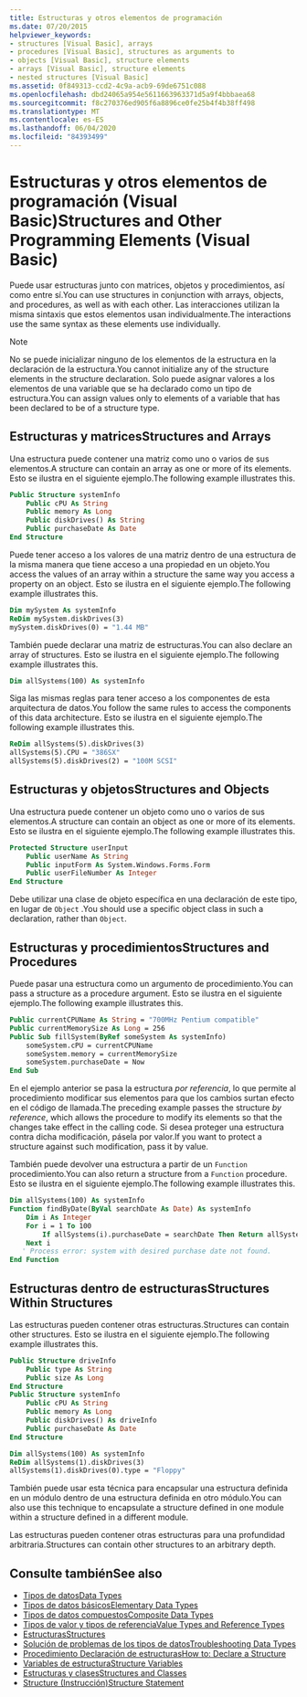 ```yaml
---
title: Estructuras y otros elementos de programación
ms.date: 07/20/2015
helpviewer_keywords:
- structures [Visual Basic], arrays
- procedures [Visual Basic], structures as arguments to
- objects [Visual Basic], structure elements
- arrays [Visual Basic], structure elements
- nested structures [Visual Basic]
ms.assetid: 0f849313-ccd2-4c9a-acb9-69de6751c088
ms.openlocfilehash: dbd24065a954e5611663963371d5a9f4bbbaea68
ms.sourcegitcommit: f8c270376ed905f6a8896ce0fe25b4f4b38ff498
ms.translationtype: MT
ms.contentlocale: es-ES
ms.lasthandoff: 06/04/2020
ms.locfileid: "84393499"
---
```

# <a name="structures-and-other-programming-elements-visual-basic"></a><span data-ttu-id="8c4da-102">Estructuras y otros elementos de programación (Visual Basic)</span><span class="sxs-lookup"><span data-stu-id="8c4da-102">Structures and Other Programming Elements (Visual Basic)</span></span>
<span data-ttu-id="8c4da-103">Puede usar estructuras junto con matrices, objetos y procedimientos, así como entre sí.</span><span class="sxs-lookup"><span data-stu-id="8c4da-103">You can use structures in conjunction with arrays, objects, and procedures, as well as with each other.</span></span> <span data-ttu-id="8c4da-104">Las interacciones utilizan la misma sintaxis que estos elementos usan individualmente.</span><span class="sxs-lookup"><span data-stu-id="8c4da-104">The interactions use the same syntax as these elements use individually.</span></span>  
  
> [!NOTE]
> <span data-ttu-id="8c4da-105">No se puede inicializar ninguno de los elementos de la estructura en la declaración de la estructura.</span><span class="sxs-lookup"><span data-stu-id="8c4da-105">You cannot initialize any of the structure elements in the structure declaration.</span></span> <span data-ttu-id="8c4da-106">Solo puede asignar valores a los elementos de una variable que se ha declarado como un tipo de estructura.</span><span class="sxs-lookup"><span data-stu-id="8c4da-106">You can assign values only to elements of a variable that has been declared to be of a structure type.</span></span>  
  
## <a name="structures-and-arrays"></a><span data-ttu-id="8c4da-107">Estructuras y matrices</span><span class="sxs-lookup"><span data-stu-id="8c4da-107">Structures and Arrays</span></span>  
 <span data-ttu-id="8c4da-108">Una estructura puede contener una matriz como uno o varios de sus elementos.</span><span class="sxs-lookup"><span data-stu-id="8c4da-108">A structure can contain an array as one or more of its elements.</span></span> <span data-ttu-id="8c4da-109">Esto se ilustra en el siguiente ejemplo.</span><span class="sxs-lookup"><span data-stu-id="8c4da-109">The following example illustrates this.</span></span>  
  
```vb  
Public Structure systemInfo  
    Public cPU As String  
    Public memory As Long  
    Public diskDrives() As String  
    Public purchaseDate As Date  
End Structure
```  
  
 <span data-ttu-id="8c4da-110">Puede tener acceso a los valores de una matriz dentro de una estructura de la misma manera que tiene acceso a una propiedad en un objeto.</span><span class="sxs-lookup"><span data-stu-id="8c4da-110">You access the values of an array within a structure the same way you access a property on an object.</span></span> <span data-ttu-id="8c4da-111">Esto se ilustra en el siguiente ejemplo.</span><span class="sxs-lookup"><span data-stu-id="8c4da-111">The following example illustrates this.</span></span>  
  
```vb  
Dim mySystem As systemInfo  
ReDim mySystem.diskDrives(3)  
mySystem.diskDrives(0) = "1.44 MB"  
```  
  
 <span data-ttu-id="8c4da-112">También puede declarar una matriz de estructuras.</span><span class="sxs-lookup"><span data-stu-id="8c4da-112">You can also declare an array of structures.</span></span> <span data-ttu-id="8c4da-113">Esto se ilustra en el siguiente ejemplo.</span><span class="sxs-lookup"><span data-stu-id="8c4da-113">The following example illustrates this.</span></span>  
  
```vb  
Dim allSystems(100) As systemInfo  
```  
  
 <span data-ttu-id="8c4da-114">Siga las mismas reglas para tener acceso a los componentes de esta arquitectura de datos.</span><span class="sxs-lookup"><span data-stu-id="8c4da-114">You follow the same rules to access the components of this data architecture.</span></span> <span data-ttu-id="8c4da-115">Esto se ilustra en el siguiente ejemplo.</span><span class="sxs-lookup"><span data-stu-id="8c4da-115">The following example illustrates this.</span></span>  
  
```vb  
ReDim allSystems(5).diskDrives(3)  
allSystems(5).CPU = "386SX"  
allSystems(5).diskDrives(2) = "100M SCSI"  
```  
  
## <a name="structures-and-objects"></a><span data-ttu-id="8c4da-116">Estructuras y objetos</span><span class="sxs-lookup"><span data-stu-id="8c4da-116">Structures and Objects</span></span>  
 <span data-ttu-id="8c4da-117">Una estructura puede contener un objeto como uno o varios de sus elementos.</span><span class="sxs-lookup"><span data-stu-id="8c4da-117">A structure can contain an object as one or more of its elements.</span></span> <span data-ttu-id="8c4da-118">Esto se ilustra en el siguiente ejemplo.</span><span class="sxs-lookup"><span data-stu-id="8c4da-118">The following example illustrates this.</span></span>  
  
```vb  
Protected Structure userInput  
    Public userName As String  
    Public inputForm As System.Windows.Forms.Form  
    Public userFileNumber As Integer  
End Structure  
```  
  
 <span data-ttu-id="8c4da-119">Debe utilizar una clase de objeto específica en una declaración de este tipo, en lugar de `Object` .</span><span class="sxs-lookup"><span data-stu-id="8c4da-119">You should use a specific object class in such a declaration, rather than `Object`.</span></span>  
  
## <a name="structures-and-procedures"></a><span data-ttu-id="8c4da-120">Estructuras y procedimientos</span><span class="sxs-lookup"><span data-stu-id="8c4da-120">Structures and Procedures</span></span>  
 <span data-ttu-id="8c4da-121">Puede pasar una estructura como un argumento de procedimiento.</span><span class="sxs-lookup"><span data-stu-id="8c4da-121">You can pass a structure as a procedure argument.</span></span> <span data-ttu-id="8c4da-122">Esto se ilustra en el siguiente ejemplo.</span><span class="sxs-lookup"><span data-stu-id="8c4da-122">The following example illustrates this.</span></span>  
  
```vb  
Public currentCPUName As String = "700MHz Pentium compatible"  
Public currentMemorySize As Long = 256  
Public Sub fillSystem(ByRef someSystem As systemInfo)  
    someSystem.cPU = currentCPUName  
    someSystem.memory = currentMemorySize  
    someSystem.purchaseDate = Now  
End Sub  
```  
  
 <span data-ttu-id="8c4da-123">En el ejemplo anterior se pasa la estructura *por referencia*, lo que permite al procedimiento modificar sus elementos para que los cambios surtan efecto en el código de llamada.</span><span class="sxs-lookup"><span data-stu-id="8c4da-123">The preceding example passes the structure *by reference*, which allows the procedure to modify its elements so that the changes take effect in the calling code.</span></span> <span data-ttu-id="8c4da-124">Si desea proteger una estructura contra dicha modificación, pásela por valor.</span><span class="sxs-lookup"><span data-stu-id="8c4da-124">If you want to protect a structure against such modification, pass it by value.</span></span>  
  
 <span data-ttu-id="8c4da-125">También puede devolver una estructura a partir de un `Function` procedimiento.</span><span class="sxs-lookup"><span data-stu-id="8c4da-125">You can also return a structure from a `Function` procedure.</span></span> <span data-ttu-id="8c4da-126">Esto se ilustra en el siguiente ejemplo.</span><span class="sxs-lookup"><span data-stu-id="8c4da-126">The following example illustrates this.</span></span>  
  
```vb  
Dim allSystems(100) As systemInfo  
Function findByDate(ByVal searchDate As Date) As systemInfo  
    Dim i As Integer  
    For i = 1 To 100  
        If allSystems(i).purchaseDate = searchDate Then Return allSystems(i)  
    Next i  
   ' Process error: system with desired purchase date not found.  
End Function  
```  
  
## <a name="structures-within-structures"></a><span data-ttu-id="8c4da-127">Estructuras dentro de estructuras</span><span class="sxs-lookup"><span data-stu-id="8c4da-127">Structures Within Structures</span></span>  
 <span data-ttu-id="8c4da-128">Las estructuras pueden contener otras estructuras.</span><span class="sxs-lookup"><span data-stu-id="8c4da-128">Structures can contain other structures.</span></span> <span data-ttu-id="8c4da-129">Esto se ilustra en el siguiente ejemplo.</span><span class="sxs-lookup"><span data-stu-id="8c4da-129">The following example illustrates this.</span></span>  
  
```vb  
Public Structure driveInfo  
    Public type As String  
    Public size As Long  
End Structure  
Public Structure systemInfo  
    Public cPU As String  
    Public memory As Long  
    Public diskDrives() As driveInfo  
    Public purchaseDate As Date  
End Structure  
```  
  
```vb  
Dim allSystems(100) As systemInfo  
ReDim allSystems(1).diskDrives(3)  
allSystems(1).diskDrives(0).type = "Floppy"  
```  
  
 <span data-ttu-id="8c4da-130">También puede usar esta técnica para encapsular una estructura definida en un módulo dentro de una estructura definida en otro módulo.</span><span class="sxs-lookup"><span data-stu-id="8c4da-130">You can also use this technique to encapsulate a structure defined in one module within a structure defined in a different module.</span></span>  
  
 <span data-ttu-id="8c4da-131">Las estructuras pueden contener otras estructuras para una profundidad arbitraria.</span><span class="sxs-lookup"><span data-stu-id="8c4da-131">Structures can contain other structures to an arbitrary depth.</span></span>  
  
## <a name="see-also"></a><span data-ttu-id="8c4da-132">Consulte también</span><span class="sxs-lookup"><span data-stu-id="8c4da-132">See also</span></span>

- [<span data-ttu-id="8c4da-133">Tipos de datos</span><span class="sxs-lookup"><span data-stu-id="8c4da-133">Data Types</span></span>](index.md)
- [<span data-ttu-id="8c4da-134">Tipos de datos básicos</span><span class="sxs-lookup"><span data-stu-id="8c4da-134">Elementary Data Types</span></span>](elementary-data-types.md)
- [<span data-ttu-id="8c4da-135">Tipos de datos compuestos</span><span class="sxs-lookup"><span data-stu-id="8c4da-135">Composite Data Types</span></span>](composite-data-types.md)
- [<span data-ttu-id="8c4da-136">Tipos de valor y tipos de referencia</span><span class="sxs-lookup"><span data-stu-id="8c4da-136">Value Types and Reference Types</span></span>](value-types-and-reference-types.md)
- [<span data-ttu-id="8c4da-137">Estructuras</span><span class="sxs-lookup"><span data-stu-id="8c4da-137">Structures</span></span>](structures.md)
- [<span data-ttu-id="8c4da-138">Solución de problemas de los tipos de datos</span><span class="sxs-lookup"><span data-stu-id="8c4da-138">Troubleshooting Data Types</span></span>](troubleshooting-data-types.md)
- [<span data-ttu-id="8c4da-139">Procedimiento Declaración de estructuras</span><span class="sxs-lookup"><span data-stu-id="8c4da-139">How to: Declare a Structure</span></span>](how-to-declare-a-structure.md)
- [<span data-ttu-id="8c4da-140">Variables de estructura</span><span class="sxs-lookup"><span data-stu-id="8c4da-140">Structure Variables</span></span>](structure-variables.md)
- [<span data-ttu-id="8c4da-141">Estructuras y clases</span><span class="sxs-lookup"><span data-stu-id="8c4da-141">Structures and Classes</span></span>](structures-and-classes.md)
- [<span data-ttu-id="8c4da-142">Structure (Instrucción)</span><span class="sxs-lookup"><span data-stu-id="8c4da-142">Structure Statement</span></span>](../../../language-reference/statements/structure-statement.md)

